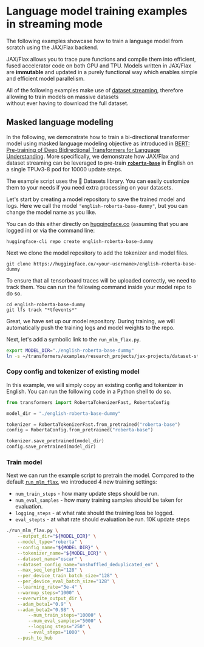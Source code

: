 <!---
Copyright 2021 The HuggingFace Team. All rights reserved.

Licensed under the Apache License, Version 2.0 (the "License");
you may not use this file except in compliance with the License.
You may obtain a copy of the License at

    http://www.apache.org/licenses/LICENSE-2.0

Unless required by applicable law or agreed to in writing, software
distributed under the License is distributed on an "AS IS" BASIS,
WITHOUT WARRANTIES OR CONDITIONS OF ANY KIND, either express or implied.
See the License for the specific language governing permissions and
limitations under the License.
-->

# Language model training examples in streaming mode

The following examples showcase how to train a language model from scratch 
using the JAX/Flax backend.

JAX/Flax allows you to trace pure functions and compile them into efficient, fused accelerator code on both GPU and TPU.
Models written in JAX/Flax are **immutable** and updated in a purely functional
way which enables simple and efficient model parallelism.

All of the following examples make use of [dataset streaming](https://huggingface.co/docs/datasets/master/dataset_streaming.html), therefore allowing to train models on massive datasets\
without ever having to download the full dataset.

## Masked language modeling

In the following, we demonstrate how to train a bi-directional transformer model 
using masked language modeling objective as introduced in [BERT: Pre-training of Deep Bidirectional Transformers for Language Understanding](https://arxiv.org/abs/1810.04805).
More specifically, we demonstrate how JAX/Flax and dataset streaming can be leveraged 
to pre-train [**`roberta-base`**](https://huggingface.co/roberta-base)
in English on a single TPUv3-8 pod for 10000 update steps.

The example script uses the 🤗 Datasets library. You can easily customize them to your needs if you need extra processing on your datasets.

Let's start by creating a model repository to save the trained model and logs.
Here we call the model `"english-roberta-base-dummy"`, but you can change the model name as you like.

You can do this either directly on [huggingface.co](https://huggingface.co/new) (assuming that
you are logged in) or via the command line:

```
huggingface-cli repo create english-roberta-base-dummy
```

Next we clone the model repository to add the tokenizer and model files.

```
git clone https://huggingface.co/<your-username>/english-roberta-base-dummy
```

To ensure that all tensorboard traces will be uploaded correctly, we need to 
track them. You can run the following command inside your model repo to do so.

```
cd english-roberta-base-dummy
git lfs track "*tfevents*"
```

Great, we have set up our model repository. During training, we will automatically
push the training logs and model weights to the repo.

Next, let's add a symbolic link to the `run_mlm_flax.py`.

```bash
export MODEL_DIR="./english-roberta-base-dummy"
ln -s ~/transformers/examples/research_projects/jax-projects/dataset-streaming/run_mlm_flax_stream.py ./
```

### Copy config and tokenizer of existing model

In this example, we will simply copy an existing config and tokenizer in English.
You can run the following code in a Python shell to do so.

```python
from transformers import RobertaTokenizerFast, RobertaConfig

model_dir = "./english-roberta-base-dummy"

tokenizer = RobertaTokenizerFast.from_pretrained("roberta-base")
config = RobertaConfig.from_pretrained("roberta-base")

tokenizer.save_pretrained(model_dir)
config.save_pretrained(model_dir)
```

### Train model

Next we can run the example script to pretrain the model.
Compared to the default [`run_mlm_flax`](https://github.com/huggingface/transformers/blob/master/examples/flax/language-modeling/run_mlm_flax.py), we introduced 4 new training settings:
- `num_train_steps` - how many update steps should be run.
- `num_eval_samples` - how many training samples should be taken for evaluation.
- `logging_steps` - at what rate should the training loss be logged.
- `eval_stepts` - at what rate should evaluation be run.
10K update steps 

```bash
./run_mlm_flax.py \
    --output_dir="${MODEL_DIR}" \
    --model_type="roberta" \
    --config_name="${MODEL_DIR}" \
    --tokenizer_name="${MODEL_DIR}" \
    --dataset_name="oscar" \
    --dataset_config_name="unshuffled_deduplicated_en" \
    --max_seq_length="128" \
    --per_device_train_batch_size="128" \
    --per_device_eval_batch_size="128" \
    --learning_rate="3e-4" \
    --warmup_steps="1000" \
    --overwrite_output_dir \
    --adam_beta1="0.9" \
    --adam_beta2="0.98" \
		--num_train_steps="10000" \
		--num_eval_samples="5000" \
		--logging_steps="250" \
		--eval_steps="1000" \
    --push_to_hub
```
